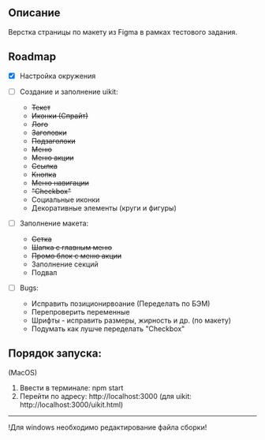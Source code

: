 ## Описание

Верстка страницы по макету из Figma в рамках тестового задания.

## Roadmap

- [x] Настройка окружения

- [ ] Создание и заполнение uikit:

    - ~~Текст~~
    - ~~Иконки (Спрайт)~~
    - ~~Лого~~
    - ~~Заголовки~~
    - ~~Подзаголоки~~
    - ~~Меню~~
    - ~~Меню акции~~
    - ~~Cсылка~~
    - ~~Кнопка~~
    - ~~Меню навигации~~
    - ~~"Checkbox"~~
    - Социальные иконки
    - Декоративные элементы (круги и фигуры)

- [ ] Заполнение макета:
    -   ~~Сетка~~
    -   ~~Шапка с главным меню~~
    -   ~~Промо блок с меню акции~~
    -   Заполнение секций
    -   Подвал

- [ ] Bugs:
    - Исправить позиционирвоание (Переделать по БЭМ)
    - Перепроверить переменные
    - Шрифты - исправить размеры, жирность и др. (по макету)
    - Подумать как лушче переделать "Checkbox"

## Порядок запуска:

(MacOS)
1. Ввести в терминале: npm start
2. Перейти по адресу: http://localhost:3000 (для uikit: http://localhost:3000/uikit.html)
---
!Для windows необходимо редактирование файла сборки!
